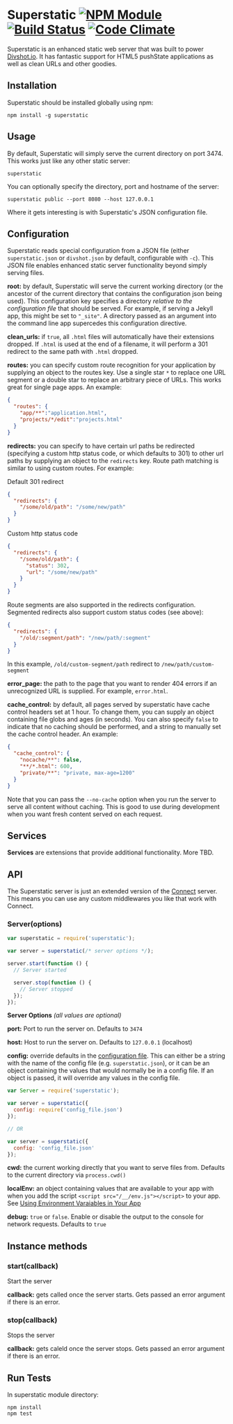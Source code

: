 # Superstatic   [![NPM Module](http://img.shields.io/npm/v/superstatic.svg?style=flat)](https://npmjs.org/package/superstatic) [![Build Status](http://img.shields.io/travis/divshot/superstatic.svg?style=flat)](https://travis-ci.org/divshot/superstatic) [![Code Climate](http://img.shields.io/codeclimate/github/divshot/superstatic.svg?style=flat)](https://codeclimate.com/github/divshot/superstatic)

Superstatic is an enhanced static web server that was built to power
[Divshot.io](http://www.divshot.io). It has fantastic support for HTML5
pushState applications as well as clean URLs and other goodies.

## Installation

Superstatic should be installed globally using npm:

    npm install -g superstatic
    
## Usage

By default, Superstatic will simply serve the current directory on port
3474. This works just like any other static server:

    superstatic
    
You can optionally specify the directory, port and hostname of the server:

    superstatic public --port 8080 --host 127.0.0.1
    
Where it gets interesting is with Superstatic's JSON configuration file.

## Configuration

Superstatic reads special configuration from a JSON file (either `superstatic.json`
or `divshot.json` by default, configurable with `-c`). This JSON file enables
enhanced static server functionality beyond simply serving files.

**root:** by default, Superstatic will serve the current working directory (or the
ancestor of the current directory that contains the configuration json being used).
This configuration key specifies a directory *relative to the configuration file* that
should be served. For example, if serving a Jekyll app, this might be set to `"_site"`.
A directory passed as an argument into the command line app supercedes this configuration
directive.

**clean_urls:** if `true`, all `.html` files will automatically have their extensions
dropped. If `.html` is used at the end of a filename, it will perform a 301 redirect
to the same path with `.html` dropped.

**routes:** you can specify custom route recognition for your application by supplying
an object to the routes key. Use a single star `*` to replace one URL segment or a
double star to replace an arbitrary piece of URLs. This works great for single page
apps. An example:

```json
{
  "routes": {
    "app/**":"application.html",
    "projects/*/edit":"projects.html"
  }
}
```

**redirects:** you can specify to have certain url paths be redirected (specifying a custom http status code, or which defaults to 301) to other url paths by supplying an object to the `redirects` key. Route path matching is similar to using custom routes. For example:

Default 301 redirect

```json
{
  "redirects": {
    "/some/old/path": "/some/new/path"
  }
}
```

Custom http status code

```json
{
  "redirects": {
    "/some/old/path": {
      "status": 302,
      "url": "/some/new/path"
    }
  }
}
```

Route segments are also supported in the redirects configuration. Segmented redirects also support custom status codes (see above):

```json
{
  "redirects": {
    "/old/:segment/path": "/new/path/:segment"
  }
}
```

In this example, `/old/custom-segment/path` redirect to `/new/path/custom-segment`

**error_page:** the path to the page that you want to render 404 errors if an unrecognized
URL is supplied. For example, `error.html`.

**cache_control:** by default, all pages served by superstatic have cache control headers set at
1 hour. To change them, you can supply an object containing file globs and ages (in seconds).
You can also specify `false` to indicate that no caching should be performed, and a string to
manually set the cache control header. An example:

```json
{
  "cache_control": {
    "nocache/**": false,
    "**/*.html": 600,
    "private/**": "private, max-age=1200"
  }
}
```

Note that you can pass the `--no-cache` option when you run the server to serve all content
without caching. This is good to use during development when you want fresh content served
on each request.

## Services

**Services** are extensions that provide additional functionality. More TBD.

## API

The Superstatic server is just an extended version of the [Connect](http://www.npmjs.org/package/connect) server. This means you can use any custom middlewares you like that work with Connect.

### Server(options)

```js
var superstatic = require('superstatic');

var server = superstatic(/* server options */);

server.start(function () {
  // Server started

  server.stop(function () {
    // Server stopped
  });
});
```

**Server Options** *(all values are optional)*

**port:** Port to run the server on. Defaults to `3474`

**host:** Host to run the server on. Defaults to `127.0.0.1` (localhost)

**config:** override defaults in the [configuration file](#configuration). This can either be a string with the name of the config file (e.g. `superstatic.json`), or it can be an object containing the values that would normally be in a config file. If an object is passed, it will override any values in the config file.
```js
var Server = require('superstatic');

var server = superstatic({
  config: require('config_file.json')
});

// OR

var server = superstatic({
  config: 'config_file.json'
});
```

**cwd:** the current working directly that you want to serve files from. Defaults to the current directory via `process.cwd()`

**localEnv:** an object containing values that are available to your app with when you add the script `<script src="/__/env.js"></script>` to your app. See [Using Environment Varaiables in Your App](http://docs.divshot.com/guides/environment-variables)

**debug:** `true` or `false`. Enable or disable the output to the console for network requests. Defaults to `true` 

## Instance methods

### start(callback)

Start the server

**callback:** gets called once the server starts. Gets passed an error argument if there is an error.

### stop(callback)

Stops the server

**callback:** gets caleld once the server stops. Gets passed an error argument if there is an error.

## Run Tests

In superstatic module directory:

```
npm install
npm test
```
